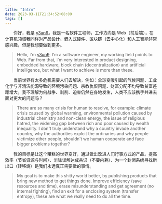 ```yaml
---
title: "Intro"
date: 2023-03-11T21:34:52+08:00
tags: []
---
```


　　你好，我是 [y3un9](https://github.com/y3un9)。我是一名软件工程师，工作方向是 Web（前后端），在计算机领域我同样对产品设计、嵌入式硬件、区块链（去中心化）和人工智能非常感兴趣，但是我想要做到更多。

> Hello, I'm [y3un9](https://github.com/y3un9). I'm a software engineer, my working field points to Web. Far from that, I'm very interested in product designing, embedded hardware, block chain (decentralization) and artificial intelligence, but what I want to achieve is more than these.

　　当前世界有太多危机需要人们去解决，例如：全球变暖引起的气候问题、工业化学与非清洁能源导致的环境污染问题、宗教仇恨问题、财富分配不均导致贫富差距增大。我不理解为何战争、剥削、迫害仍然在各地发生，人类不应该携手共进去面对更大的问题吗？

> There are so many crisis for human to resolve, for example: climate crisis caused by global warming, environmental pollution caused by industrial chemistry and non-clean energy, the issue of religious hatred, the widening gap between rich and poor caused by wealth inequality. I don't truly understand why a country invade another country, why the authorities exploit the ordinaries and why people victimize other people, shouldn't we human cooperate and face bigger problems together?

　　我的目标是让这个糟糕的世界变好，通过做出改进人们行事方式的产品。提高效率（节省资源与时间）、消除误解达成共识（不要内耗）、为一个封闭系统寻找新出口（转移熵）是我们永远真正需要做的事情。

> My goal is to make this shitty world better, by publishing products that bring new method to get things done. Improve efficiency (save resources and time), erase misunderstanding and get agreement (no internal fighting), find an exit for a enclosing system (transfer entropy), these are what we really need to do all the time.

<!-- 为了实现上面的愿景，我会持续关注与研究以下领域（分类基于 [the PARA method](https://fortelabs.com/blog/para/)）：

> To achieve visions above, I will continually focus and study on these fields (following on [the PARA method](https://fortelabs.com/blog/para/)):

- Area: [`#computer science`](/tags/computer-science), [`#economics`](/tags/economics), [`#finance`](/tags/finance), [`#writing&literature`](/tags/writing-literature)

- Resource: [`#philosophy`](/tags/philosophy), [`#physics`](/tags/physics), [`#music`](/tags/music), [`#history`](/tags/history) -->
